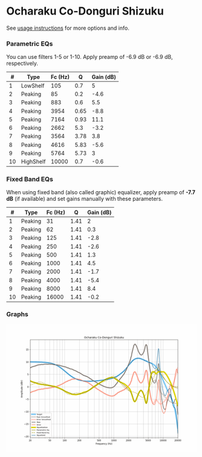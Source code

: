 # Ocharaku Co-Donguri Shizuku
See [usage instructions](https://github.com/jaakkopasanen/AutoEq#usage) for more options and info.

### Parametric EQs
You can use filters 1-5 or 1-10. Apply preamp of -6.9 dB or -6.9 dB, respectively.

|   # | Type      |   Fc (Hz) |    Q |   Gain (dB) |
|-----|-----------|-----------|------|-------------|
|   1 | LowShelf  |       105 | 0.7  |         5   |
|   2 | Peaking   |        85 | 0.2  |        -4.6 |
|   3 | Peaking   |       883 | 0.6  |         5.5 |
|   4 | Peaking   |      3954 | 0.65 |        -8.8 |
|   5 | Peaking   |      7164 | 0.93 |        11.1 |
|   6 | Peaking   |      2662 | 5.3  |        -3.2 |
|   7 | Peaking   |      3564 | 3.78 |         3.8 |
|   8 | Peaking   |      4616 | 5.83 |        -5.6 |
|   9 | Peaking   |      5764 | 5.73 |         3   |
|  10 | HighShelf |     10000 | 0.7  |        -0.6 |

### Fixed Band EQs
When using fixed band (also called graphic) equalizer, apply preamp of **-7.7 dB** (if available) and set gains manually with these parameters.

|   # | Type    |   Fc (Hz) |    Q |   Gain (dB) |
|-----|---------|-----------|------|-------------|
|   1 | Peaking |        31 | 1.41 |         2   |
|   2 | Peaking |        62 | 1.41 |         0.3 |
|   3 | Peaking |       125 | 1.41 |        -2.8 |
|   4 | Peaking |       250 | 1.41 |        -2.6 |
|   5 | Peaking |       500 | 1.41 |         1.3 |
|   6 | Peaking |      1000 | 1.41 |         4.5 |
|   7 | Peaking |      2000 | 1.41 |        -1.7 |
|   8 | Peaking |      4000 | 1.41 |        -5.4 |
|   9 | Peaking |      8000 | 1.41 |         8.4 |
|  10 | Peaking |     16000 | 1.41 |        -0.2 |

### Graphs
![](./Ocharaku%20Co-Donguri%20Shizuku.png)
